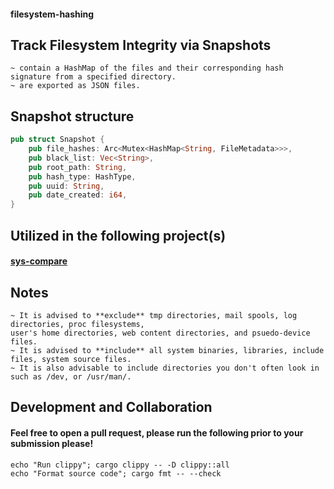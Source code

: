 #### filesystem-hashing

## Track Filesystem Integrity via Snapshots
    ~ contain a HashMap of the files and their corresponding hash signature from a specified directory.
    ~ are exported as JSON files.

## Snapshot structure
```rust
pub struct Snapshot {
    pub file_hashes: Arc<Mutex<HashMap<String, FileMetadata>>>,
    pub black_list: Vec<String>,
    pub root_path: String,
    pub hash_type: HashType,
    pub uuid: String,
    pub date_created: i64,
}
```

## Utilized in the following project(s)
#### [sys-compare](https://github.com/helloimalemur/sys-compare)

## Notes
    ~ It is advised to **exclude** tmp directories, mail spools, log directories, proc filesystems,
    user's home directories, web content directories, and psuedo-device files.
    ~ It is advised to **include** all system binaries, libraries, include files, system source files.
    ~ It is also advisable to include directories you don't often look in such as /dev, or /usr/man/.

## Development and Collaboration
#### Feel free to open a pull request, please run the following prior to your submission please!
    echo "Run clippy"; cargo clippy -- -D clippy::all
    echo "Format source code"; cargo fmt -- --check
